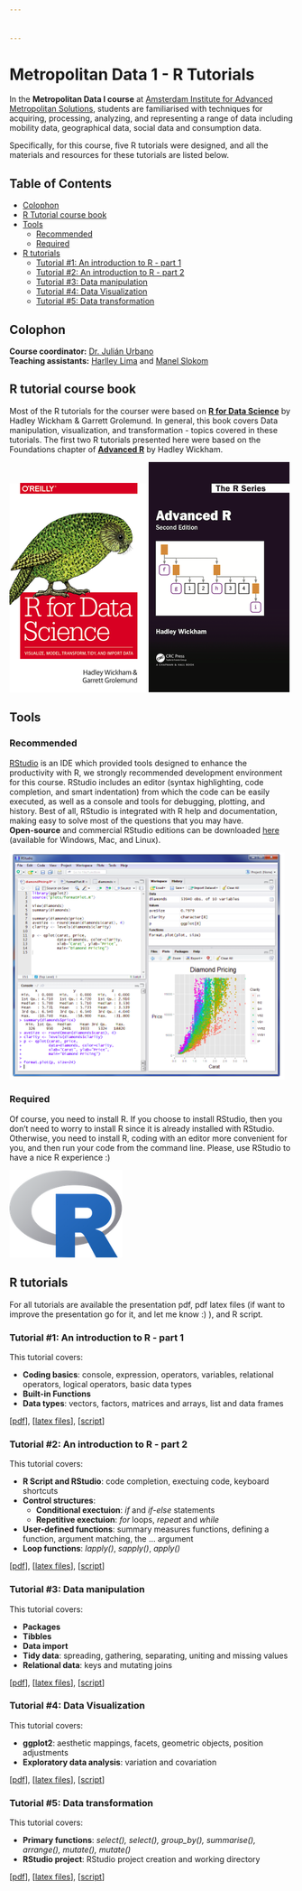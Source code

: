 ```yaml
---


---
```


<h1 id="metropolitan-data-1---r-tutorials">Metropolitan Data 1 - R Tutorials</h1>
<p>In the <strong>Metropolitan Data I course</strong> at <a href="https://www.ams-institute.org/">Amsterdam Institute for Advanced Metropolitan Solutions</a>, students are familiarised with techniques for acquiring, processing, analyzing, and representing a range of data including mobility data, geographical data, social data and consumption data.</p>
<p>Specifically, for this course, five R tutorials were designed, and all the materials and resources for these tutorials are listed below.</p>
<h2 id="table-of-contents----omit-in-toc---">Table of Contents <!-- omit in toc --></h2>
<ul>
<li><a href="#colophon">Colophon</a></li>
<li><a href="#r-tutorial-course-book">R Tutorial course book</a></li>
<li><a href="#tools">Tools</a>
<ul>
<li><a href="#recommended">Recommended</a></li>
<li><a href="#required">Required</a></li>
</ul>
</li>
<li><a href="#r-tutorials">R tutorials</a>
<ul>
<li><a href="#tutorial-1-an-introduction-to-r---part-1">Tutorial #1: An introduction to R - part 1</a></li>
<li><a href="#tutorial-2-an-introduction-to-r---part-2">Tutorial #2: An introduction to R - part 2</a></li>
<li><a href="#tutorial-3-data-manipulation">Tutorial #3: Data manipulation</a></li>
<li><a href="#tutorial-4-data-visualization">Tutorial #4: Data Visualization</a></li>
<li><a href="#tutorial-5-data-transformation">Tutorial #5: Data transformation</a></li>
</ul>
</li>
</ul>
<h2 id="colophon">Colophon</h2>
<p><strong>Course coordinator:</strong> <a href="https://julian-urbano.info/">Dr. Julián Urbano</a><br>
<strong>Teaching assistants:</strong> <a href="https://homepages.dcc.ufmg.br/~harlley/">Harlley Lima</a> and <a href="https://www.tudelft.nl/ewi/over-de-faculteit/afdelingen/intelligent-systems/multimedia-computing/people/manel-slokom/">Manel Slokom</a></p>
<h2 id="r-tutorial-course-book">R tutorial course book</h2>
<p>Most of the R tutorials for the courser were based on <a href="https://r4ds.had.co.nz/"><strong>R for Data Science</strong></a> by Hadley Wickham &amp; Garrett Grolemund. In general, this book covers Data manipulation, visualization, and transformation - topics covered in these tutorials. The first two R tutorials presented here were based on the Foundations chapter of <a href="https://adv-r.hadley.nz/"><strong>Advanced R</strong></a> by Hadley Wickham.</p>
<p><img src="img/rfordatascience.png" alt="R for Data Science I"> <img src="img/advancedR.png" alt="Advanced R"></p>
<h2 id="tools">Tools</h2>
<h3 id="recommended">Recommended</h3>
<p><a href="https://rstudio.com/">RStudio</a> is an IDE which provided tools designed to enhance the productivity with R, we strongly recommended development environment for this course. RStudio includes an editor (syntax highlighting, code completion, and smart indentation) from which the code can be easily executed, as well as a console and tools for debugging, plotting, and history. Best of all, RStudio is integrated with R help and documentation, making easy to solve most of the questions that you may have.<br>
<strong>Open-source</strong> and commercial RStudio editions can be downloaded <a href="https://rstudio.com/products/rstudio/">here</a> (available for Windows, Mac, and Linux).</p>
<p><img src="img/rstudio.png" alt="RStudio img"></p>
<h3 id="required">Required</h3>
<p>Of course, you need to install R. If you choose to install RStudio, then you don’t need to worry to install R since it is already installed with RStudio. Otherwise, you need to install R, coding with an editor more convenient for you, and then run your code from the command line.  Please, use RStudio to have a nice R experience :)</p>
<p><img src="img/Rlogo.png" alt="R img"></p>
<h2 id="r-tutorials">R tutorials</h2>
<p>For all tutorials are available the presentation pdf, pdf latex files (if want to improve the presentation go for it, and let me know :) ), and R script.</p>
<h3 id="tutorial-1-an-introduction-to-r---part-1">Tutorial #1: An introduction to R - part 1</h3>
<p>This tutorial covers:</p>
<ul>
<li><strong>Coding basics</strong>: console, expression, operators, variables, relational operators, logical operators,  basic data types</li>
<li><strong>Built-in Functions</strong></li>
<li><strong>Data types</strong>: vectors, factors, matrices and arrays, list and data frames</li>
</ul>
<p>[<a href="01.%20Tutorial_IntroRPart1/Tutorial_IntroRPart1.pdf">pdf</a>], [<a href="01.%20Tutorial_IntroRPart1/Tutorial_IntroRPart1.zip">latex files</a>], [<a href="01.%20Tutorial_IntroRPart1/script">script</a>]</p>
<h3 id="tutorial-2-an-introduction-to-r---part-2">Tutorial #2: An introduction to R - part 2</h3>
<p>This tutorial covers:</p>
<ul>
<li><strong>R Script and RStudio</strong>: code completion, exectuing code, keyboard shortcuts</li>
<li><strong>Control structures</strong>:
<ul>
<li><strong>Conditional exectuion</strong>: <em>if</em> and <em>if-else</em> statements</li>
<li><strong>Repetitive exectuion</strong>: <em>for</em> loops, <em>repeat</em> and <em>while</em></li>
</ul>
</li>
<li><strong>User-defined functions</strong>:  summary measures functions, defining a function, argument matching, the … argument</li>
<li><strong>Loop functions</strong>: <em>lapply()</em>, <em>sapply()</em>, <em>apply()</em></li>
</ul>
<p>[<a href="02.%20Tutorial_IntroRPart2/Tutorial_IntroRPart2.pdf">pdf</a>], [<a href="02.%20Tutorial_IntroRPart2/Tutorial_IntroRPart2.zip">latex files</a>], [<a href="02.%20Tutorial_IntroRPart2/script">script</a>]</p>
<h3 id="tutorial-3-data-manipulation">Tutorial #3: Data manipulation</h3>
<p>This tutorial covers:</p>
<ul>
<li><strong>Packages</strong></li>
<li><strong>Tibbles</strong></li>
<li><strong>Data import</strong></li>
<li><strong>Tidy data</strong>: spreading, gathering, separating, uniting and missing values</li>
<li><strong>Relational data</strong>:  keys and mutating joins</li>
</ul>
<p>[<a href="03.%20Tutorial_Data/Tutorial_Data_R.pdf">pdf</a>], [<a href="03.%20Tutorial_Data/Tutorial_Data_R.zip">latex files</a>], [<a href="03.%20Tutorial_Data/script">script</a>]</p>
<h3 id="tutorial-4-data-visualization">Tutorial #4: Data Visualization</h3>
<p>This tutorial covers:</p>
<ul>
<li><strong>ggplot2</strong>: aesthetic mappings, facets, geometric objects, position adjustments</li>
<li><strong>Exploratory data analysis</strong>: variation and covariation</li>
</ul>
<p>[<a href="04.%20Tutorial_Data_Visualization/Tutorial_Data_Visualization.pdf">pdf</a>], [<a href="04.%20Tutorial_Data_Visualization/Tutorial_Data_Visualization.zip">latex files</a>], [<a href="04.%20Tutorial_Data_Visualization/script">script</a>]</p>
<h3 id="tutorial-5-data-transformation">Tutorial #5: Data transformation</h3>
<p>This tutorial covers:</p>
<ul>
<li><strong>Primary functions</strong>: <em>select(), select(), group_by(), summarise(), arrange(), mutate(), mutate()</em></li>
<li><strong>RStudio project</strong>: RStudio project creation and working directory</li>
</ul>
<p>[<a href="05.%20Tutorial_Data_Transformation/Tutorial_Data_Transformation.pdf">pdf</a>], [<a href="05.%20Tutorial_Data_Transformation/Tutorial_Data_Transformation.zip">latex files</a>], [<a href="05.%20Tutorial_Data_Transformation/script">script</a>]</p>

